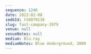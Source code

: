 ```yaml
---
sequence: 1246
date: 2022-02-08
imdbId: tt0079138
slug: fast-company-1979
venue: null
venueNotes: null
medium: Blu-ray
mediumNotes: Blue Underground, 2009
---
```

